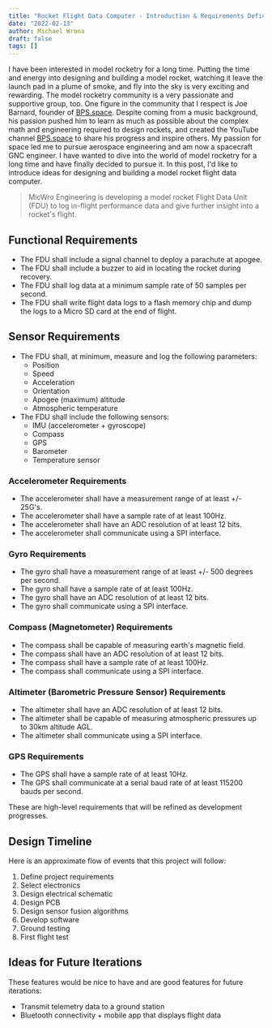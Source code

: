 ```yaml
---
title: "Rocket Flight Data Computer - Introduction & Requirements Definition"
date: "2022-02-13"
author: Michael Wrona
draft: false
tags: []
---
```


I have been interested in model rocketry for a long time. Putting the time and energy into designing and building a model rocket, watching it leave the launch pad in a plume of smoke, and fly into the sky is very exciting and rewarding. The model rocketry community is a very passionate and supportive group, too. One figure in the community that I respect is Joe Barnard, founder of [BPS.space](https://bps.space/). Despite coming from a music background, his passion pushed him to learn as much as possible about the complex math and engineering required to design rockets, and created the YouTube channel [BPS.space](https://www.youtube.com/c/BPSspace) to share his progress and inspire others. My passion for space led me to pursue aerospace engineering and am now a spacecraft GNC engineer. I have wanted to dive into the world of model rocketry for a long time and have finally decided to pursue it. In this post, I'd like to introduce ideas for designing and building a model rocket flight data computer.

> MicWro Engineering is developing a model rocket Flight Data Unit (FDU) to log in-flight performance data and give further insight into a rocket's flight.

## Functional Requirements

- The FDU shall include a signal channel to deploy a parachute at apogee.
- The FDU shall include a buzzer to aid in locating the rocket during recovery.
- The FDU shall log data at a minimum sample rate of 50 samples per second.
- The FDU shall write flight data logs to a flash memory chip and dump the logs to a Micro SD card at the end of flight.


## Sensor Requirements

- The FDU shall, at minimum, measure and log the following parameters:
  - Position
  - Speed
  - Acceleration
  - Orientation
  - Apogee (maximum) altitude
  - Atmospheric temperature
- The FDU shall include the following sensors:
  - IMU (accelerometer + gyroscope)
  - Compass
  - GPS
  - Barometer
  - Temperature sensor

### Accelerometer Requirements

- The accelerometer shall have a measurement range of at least +/- 25G's.
- The accelerometer shall have a sample rate of at least 100Hz.
- The accelerometer shall have an ADC resolution of at least 12 bits.
- The accelerometer shall communicate using a SPI interface.

### Gyro Requirements

- The gyro shall have a measurement range of at least +/- 500 degrees per second.
- The gyro shall have a sample rate of at least 100Hz.
- The gyro shall have an ADC resolution of at least 12 bits.
- The gyro shall communicate using a SPI interface.

### Compass (Magnetometer) Requirements

- The compass shall be capable of measuring earth's magnetic field.
- The compass shall have an ADC resolution of at least 12 bits.
- The compass shall have a sample rate of at least 100Hz.
- The compass shall communicate using a SPI interface.

### Altimeter (Barometric Pressure Sensor) Requirements

- The altimeter shall have an ADC resolution of at least 12 bits.
- The altimeter shall be capable of measuring atmospheric pressures up to 30km altitude AGL.
- The altimeter shall communicate using a SPI interface.

### GPS Requirements

- The GPS shall have a sample rate of at least 10Hz.
- The GPS shall communicate at a serial baud rate of at least 115200 bauds per second.



These are high-level requirements that will be refined as development progresses.

## Design Timeline

Here is an approximate flow of events that this project will follow:

1. Define project requirements
2. Select electronics
3. Design electrical schematic
4. Design PCB
5. Design sensor fusion algorithms
6. Develop software
7. Ground testing
8. First flight test

## Ideas for Future Iterations

These features would be nice to have and are good features for future iterations:

- Transmit telemetry data to a ground station
- Bluetooth connectivity + mobile app that displays flight data
